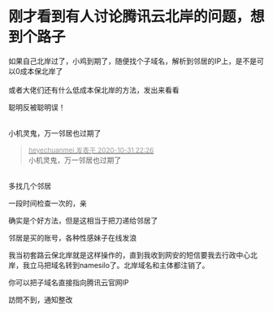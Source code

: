 # 刚才看到有人讨论腾讯云北岸的问题，想到个路子


如果自己北岸过了，小鸡到期了，随便找个子域名，解析到邻居的IP上，是不是可以0成本保北岸了<img src="static/image/smiley/default/lol.gif" smilieid="12" border="0" alt="" /><br />
<br />
或者大佬们还有什么低成本保北岸的方法，发出来看看<img id="aimg_rC203" onclick="zoom(this, this.src, 0, 0, 0)" class="zoom" src="https://cdn.jsdelivr.net/gh/hishis/forum-master/public/images/patch.gif" onmouseover="img_onmouseoverfunc(this)" onload="thumbImg(this)" border="0" alt="" />

聪明反被聪明误！<br />
<br />
<img src="static/image/smiley/default/sad.gif" smilieid="2" border="0" alt="" /><img src="static/image/smiley/default/sad.gif" smilieid="2" border="0" alt="" /><img src="static/image/smiley/default/sad.gif" smilieid="2" border="0" alt="" />

<img src="static/image/smiley/default/lol.gif" smilieid="12" border="0" alt="" />小机灵鬼，万一邻居也过期了<img id="aimg_Q43hi" onclick="zoom(this, this.src, 0, 0, 0)" class="zoom" src="https://cdn.jsdelivr.net/gh/hishis/forum-master/public/images/patch.gif" onmouseover="img_onmouseoverfunc(this)" onload="thumbImg(this)" border="0" alt="" />

<div class="quote"><blockquote><font size="2"><a href="https://www.hostloc.com/forum.php?mod=redirect&amp;goto=findpost&amp;pid=9382914&amp;ptid=760752" target="_blank"><font color="#999999">heyechuanmei 发表于 2020-10-31 22:26</font></a></font><br />
小机灵鬼，万一邻居也过期了</blockquote></div><br />
多找几个邻居<img src="static/image/smiley/default/lol.gif" smilieid="12" border="0" alt="" /><img id="aimg_yVyO1" onclick="zoom(this, this.src, 0, 0, 0)" class="zoom" src="https://cdn.jsdelivr.net/gh/hishis/forum-master/public/images/patch.gif" onmouseover="img_onmouseoverfunc(this)" onload="thumbImg(this)" border="0" alt="" />

一段时间检查一次的，亲

确实是个好方法，但是这相当于把刀递给邻居了<img id="aimg_Df6O6" onclick="zoom(this, this.src, 0, 0, 0)" class="zoom" src="https://cdn.jsdelivr.net/gh/hishis/forum-master/public/images/patch.gif" onmouseover="img_onmouseoverfunc(this)" onload="thumbImg(this)" border="0" alt="" />

邻居是买的账号，各种性感妹子在线发浪<img id="aimg_GbKco" onclick="zoom(this, this.src, 0, 0, 0)" class="zoom" src="https://cdn.jsdelivr.net/gh/hishis/forum-master/public/images/patch.gif" onmouseover="img_onmouseoverfunc(this)" onload="thumbImg(this)" border="0" alt="" />

我当初套路云保北岸就是这样操作的，直到我收到网安的短信要我去行政中心北岸，我立马把域名转到namesilo了。北岸域名和主体都注销了。<img id="aimg_XPA1D" onclick="zoom(this, this.src, 0, 0, 0)" class="zoom" src="https://cdn.jsdelivr.net/gh/hishis/forum-master/public/images/patch.gif" onmouseover="img_onmouseoverfunc(this)" onload="thumbImg(this)" border="0" alt="" />

你可以把子域名直接指向腾讯云官网IP <img src="static/image/smiley/default/lol.gif" smilieid="12" border="0" alt="" />

訪問不到，通知整改<img src="static/image/smiley/default/lol.gif" smilieid="12" border="0" alt="" />
